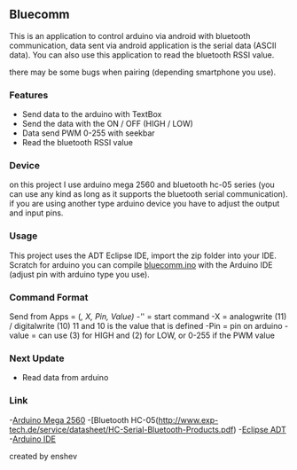 ## Bluecomm

This is an application to control arduino via android with bluetooth communication, data sent via android application is the serial data (ASCII data).
You can also use this application to read the bluetooth RSSI value.

there may be some bugs when pairing (depending smartphone you use).

### Features
- Send data to the arduino with TextBox
- Send the data with the ON / OFF (HIGH / LOW)
- Data send PWM 0-255 with seekbar
- Read the bluetooth RSSI value

### Device
on this project I use arduino mega 2560 and bluetooth hc-05 series (you can use any kind as long as it supports the bluetooth serial communication).
if you are using another type arduino device you have to adjust the output and input pins.

### Usage
This project uses the ADT Eclipse IDE, import the zip folder into your IDE.
Scratch for arduino you can compile [bluecomm.ino](https://github.com/enshev/BlueComm/blob/master/bluecomm.ino) with the Arduino IDE (adjust pin with arduino type you use).

### Command Format
Send from Apps = (*, X, Pin, Value)
-'*' = start command
-X = analogwrite (11) / digitalwrite (10) 11 and 10 is the value that is defined
-Pin = pin on arduino
-value = can use (3) for HIGH and (2) for LOW, or 0-255 if the PWM value

### Next Update
- Read data from arduino

### Link
-[Arduino Mega 2560](http://arduino.cc/en/Main/arduinoBoardMega2560)
-[Bluetooth HC-05(http://www.exp-tech.de/service/datasheet/HC-Serial-Bluetooth-Products.pdf)
-[Eclipse ADT](http://developer.android.com/sdk/index.html)
-[Arduino IDE](http://arduino.cc/en/main/software)

created by enshev